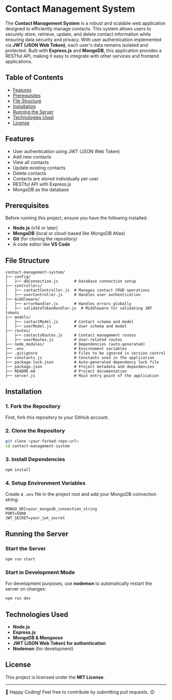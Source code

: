 # Contact Management System

The **Contact Management System** is a robust and scalable web application designed to efficiently manage contacts. This system allows users to securely store, retrieve, update, and delete contact information while ensuring data security and privacy. With user authentication implemented via **JWT (JSON Web Token)**, each user's data remains isolated and protected. Built with **Express.js** and **MongoDB**, this application provides a RESTful API, making it easy to integrate with other services and frontend applications.

## Table of Contents
- [Features](#features)
- [Prerequisites](#prerequisites)
- [File Structure](#file-structure)
- [Installation](#installation)
- [Running the Server](#running-the-server)
- [Technologies Used](#technologies-used)
- [License](#license)

## Features

- User authentication using JWT (JSON Web Token)
- Add new contacts
- View all contacts
- Update existing contacts
- Delete contacts
- Contacts are stored individually per user
- RESTful API with Express.js
- MongoDB as the database

## Prerequisites
Before running this project, ensure you have the following installed:
- **Node.js** (v14 or later)
- **MongoDB** (local or cloud-based like MongoDB Atlas)
- **Git** (for cloning the repository)
- A code editor like **VS Code**

## File Structure

```
contact-management-system/
├── config/
│   ├── dbConnection.js       # Database connection setup
├── controllers/
│   ├── contactController.js  # Manages contact CRUD operations
│   ├── userController.js     # Handles user authentication
├── middleware/
│   ├── errorHandler.js       # Handles errors globally
│   ├── validateTokenHandler.js  # Middleware for validating JWT tokens
├── models/
│   ├── contactModel.js       # Contact schema and model
│   ├── userModel.js          # User schema and model
├── routes/
│   ├── contactsRoutes.js     # Contact management routes
│   ├── userRoutes.js         # User-related routes
├── node_modules/             # Dependencies (auto-generated)
├── .env                      # Environment variables
├── .gitignore                # Files to be ignored in version control
├── constants.js              # Constants used in the application
├── package-lock.json         # Auto-generated dependency lock file
├── package.json              # Project metadata and dependencies
├── README.md                 # Project documentation
├── server.js                 # Main entry point of the application
```

## Installation

### 1. Fork the Repository

First, fork this repository to your GitHub account.

### 2. Clone the Repository

```sh
git clone <your-forked-repo-url>
cd contact-management-system
```

### 3. Install Dependencies

```sh
npm install
```

### 4. Setup Environment Variables

Create a `.env` file in the project root and add your MongoDB connection string:

```env
MONGO_URI=your_mongodb_connection_string
PORT=5000
JWT_SECRET=your_jwt_secret
```

## Running the Server

### Start the Server

```sh
npm run start
```

### Start in Development Mode

For development purposes, use **nodemon** to automatically restart the server on changes:

```sh
npm run dev
```

## Technologies Used

- **Node.js**
- **Express.js**
- **MongoDB & Mongoose**
- **JWT (JSON Web Token) for authentication**
- **Nodemon** (for development)

## License

This project is licensed under the **MIT License**.

---

🚀 Happy Coding! Feel free to contribute by submitting pull requests. 😊

